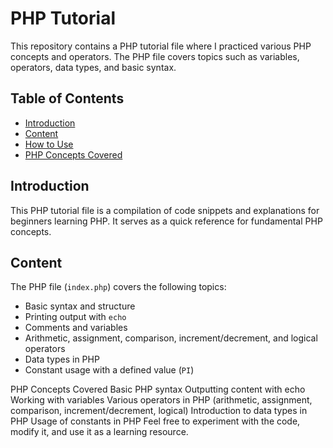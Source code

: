 # PHP Tutorial

This repository contains a PHP tutorial file where I practiced various PHP concepts and operators. The PHP file covers topics such as variables, operators, data types, and basic syntax.

## Table of Contents

- [Introduction](#introduction)
- [Content](#content)
- [How to Use](#how-to-use)
- [PHP Concepts Covered](#php-concepts-covered)

## Introduction

This PHP tutorial file is a compilation of code snippets and explanations for beginners learning PHP. It serves as a quick reference for fundamental PHP concepts.

## Content

The PHP file (`index.php`) covers the following topics:

- Basic syntax and structure
- Printing output with `echo`
- Comments and variables
- Arithmetic, assignment, comparison, increment/decrement, and logical operators
- Data types in PHP
- Constant usage with a defined value (`PI`)

PHP Concepts Covered
Basic PHP syntax
Outputting content with echo
Working with variables
Various operators in PHP (arithmetic, assignment, comparison, increment/decrement, logical)
Introduction to data types in PHP
Usage of constants in PHP
Feel free to experiment with the code, modify it, and use it as a learning resource.


